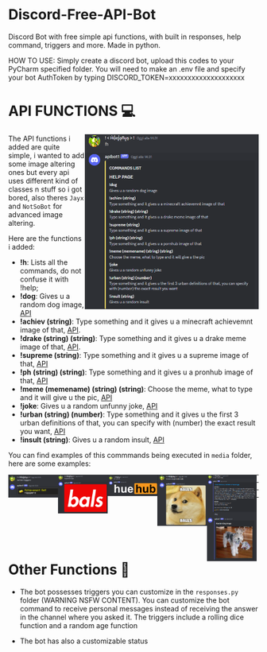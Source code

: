 # Discord-Free-API-Bot
Discord Bot with free simple api functions, with built in responses, help command, triggers and more. Made in python.

HOW TO USE: Simply create a discord bot, upload this codes to your PyCharm specified folder. You will need to make an .env file and specify your bot AuthToken by typing DISCORD_TOKEN=xxxxxxxxxxxxxxxxxxxx

# API FUNCTIONS 💻
<img align="right" src="https://github.com/Hue-Jhan/Discord-Free-API-Bot/blob/main/media/apibot%20h.png" width="350" />

The API functions i added are quite simple, i wanted to add some image altering ones but every api uses different kind of classes n stuff so i got bored, also theres `Jayx` and `NotSoBot` for advanced image altering.

Here are the functions i added:

- **!h**: Lists all the commands, do not confuse it with !help;
- **!dog**: Gives u a random dog image, [API](https://dog.ceo/api/breeds/image/random)  <!-- <img align="center" src="https://github.com/Hue-Jhan/Discord-Free-API-Bot/blob/main/media/apibot%20dog.png" width="100" /> --> 
- **!achiev (string)**: Type something and it gives u a minecraft achievemnt image of that, [API](https://api.alexflipnote.dev/achievement?text=xd).
- **!drake (string) (string)**: Type something and it gives u a drake meme image of that, [API](https://frenchnoodles.xyz/api/endpoints/drake/?text1=bals&text2=balz).
- **!supreme (string)**: Type something and it gives u a supreme image of that, [API](https://api.alexflipnote.dev/supreme?text=sium)
- **!ph (string) (string)**: Type something and it gives u a pronhub image of that, [API](https://api.alexflipnote.dev/pornhub?text=xd&text2=lel)
- **!meme (memename) (string) (string)**: Choose the meme, what to type and it will give u the pic, [API](https://api.memegen.link/images/)
- **!joke**: Gives u a random unfunny joke, [API](https://official-joke-api.appspot.com/jokes/random)
- **!urban (string) (number)**: Type something and it gives u the first 3 urban definitions of that, you can specify with (number) the exact result you want, [API](https://api.urbandictionary.com/v0/define?term=kek)
- **!insult (string)**: Gives u a random insult, [API](https://evilinsult.com/generate_insult.php?lang=en&type=json)

You can find examples of this commmands being executed in `media` folder, here are some examples:

<img align="left" src="https://github.com/Hue-Jhan/Discord-Free-API-Bot/blob/main/media/apibot%20achiev.png" width="100" />
<img align="left" src="https://github.com/Hue-Jhan/Discord-Free-API-Bot/blob/main/media/apibot%20supreme.png" width="100" />
<img align="left" src="https://github.com/Hue-Jhan/Discord-Free-API-Bot/blob/main/media/apibot%20ph.png" width="100" />
<img align="left" src="https://github.com/Hue-Jhan/Discord-Free-API-Bot/blob/main/media/apibot%20meme.png" width="100" />
<img align="left" src="https://github.com/Hue-Jhan/Discord-Free-API-Bot/blob/main/media/apibot%20urban.png" width="100" />
<img align="left" src="https://github.com/Hue-Jhan/Discord-Free-API-Bot/blob/main/media/apibot%20dog.png" width="100" />

---

---

---

---
<p>   </p>
<p>   </p>
<p>   </p>

# Other Functions 🔧

- The bot possesses triggers you can customize in the `responses.py` folder (WARNING NSFW CONTENT).
You can customize the bot command to receive personal messages instead of receiving the answer in the channel where you asked it.
The triggers include a rolling dice function and a random age function

- The bot has also a customizable status
